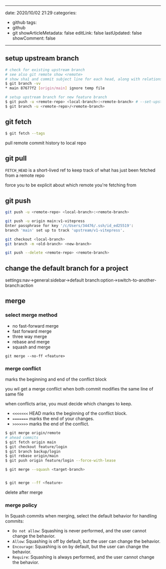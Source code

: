 
---
date: 2020/10/02 21:29
categories:
 - github
tags:
 - github
 - git
showArticleMetadata: false
editLink: false
lastUpdated: false
showComment: false
---



## setup upstream branch


```bash
# check for existing upstream branch
# see also git remote show <remote>
# show sha1 and commit subject line for each head, along with relationship to upstream branch (if any)
$ git branch -vv
* main 87677f2 [origin/main] ignore temp file

# setup upstream branch for new feature branch
$ git push -u <remote-repo> <local-branch>:<remote-branch> # --set-upstream
$ git branch -u <remote-repo>/<remote-branch>
```

## git fetch



```bash
$ git fetch --tags


```

pull remote commit history to local repo



## git pull

`FETCH_HEAD` is a short-lived ref to keep track of what has just been fetched from a remote repo

force you to be explicit about which remote you're fetching from




## git push 
```sh
git push -u <remote-repo> <local-branch>:<remote-branch>

git push -u origin main:v1-vitepress
Enter passphrase for key '/c/Users/34476/.ssh/id_ed25519': 
branch 'main' set up to track 'upstream/v1-vitepress'.
```



```sh
git checkout <local-branch>
git branch -m <old-branch> <new-branch>
``` 


```sh
git push --delete <remote-repo> <remote-branch>
```




## change the default branch for a project


settings:nav->general:sidebar->default branch:option->switch-to-another-branch:action


## merge
### select merge method
- no fast-forward merge
- fast forward merge
- three way merge
- rebase and merge
- squash and merge



`git merge --no-ff <feature>`



### merge conflict
marks the beginning and end of the conflict block 


you wil get a merge conflict when both commit modifies the same line of same file

when conflicts arise, you must decide which changes to keep.


- `<<<<<<<` HEAD marks the beginning of the conflict block.
- `=======` marks the end of your changes.
- `>>>>>>>` marks the end of the conflict.




```bash
$ git merge origin/remote
# ahead commits
$ git fetch origin main
$ git checkout feature/login
$ git branch backup/login
$ git rebase origin/main
$ git push origin feature/login --force-with-lease
```


```bash
$ git merge --squash <target-branch>


$ git merge --ff <feature>
```


delete after merge


### merge policy

In Squash commits when merging, select the default behavior for handling commits:

- `Do not allow`: Squashing is never performed, and the user cannot change the behavior.
- `Allow`: Squashing is off by default, but the user can change the behavior.
- `Encourage`: Squashing is on by default, but the user can change the behavior.
- `Require`: Squashing is always performed, and the user cannot change the behavior.